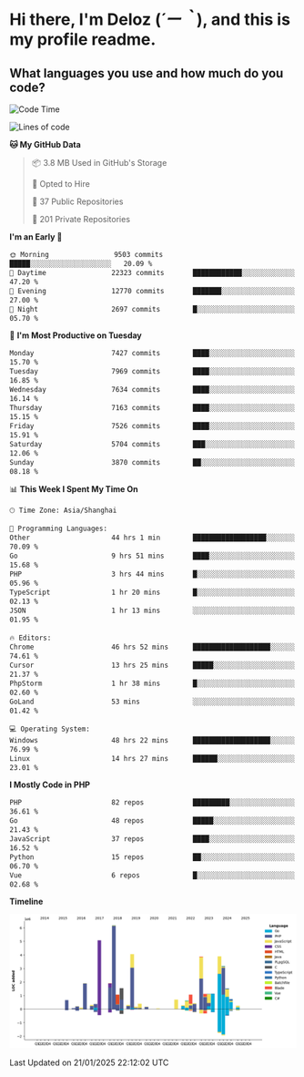 # **Hi there, I'm Deloz (*´ー｀*), and this is my profile readme.**

## **What languages you use and how much do you code?**

<!--START_SECTION:waka-->
![Code Time](http://img.shields.io/badge/Code%20Time-5%2C554%20hrs%2052%20mins-blue)

![Lines of code](https://img.shields.io/badge/From%20Hello%20World%20I%27ve%20Written-44.3%20million%20lines%20of%20code-blue)

**🐱 My GitHub Data** 

> 📦 3.8 MB Used in GitHub's Storage 
 > 
> 💼 Opted to Hire
 > 
> 📜 37 Public Repositories 
 > 
> 🔑 201 Private Repositories 
 > 
**I'm an Early 🐤** 

```text
🌞 Morning                9503 commits        █████░░░░░░░░░░░░░░░░░░░░   20.09 % 
🌆 Daytime                22323 commits       ████████████░░░░░░░░░░░░░   47.20 % 
🌃 Evening                12770 commits       ███████░░░░░░░░░░░░░░░░░░   27.00 % 
🌙 Night                  2697 commits        █░░░░░░░░░░░░░░░░░░░░░░░░   05.70 % 
```
📅 **I'm Most Productive on Tuesday** 

```text
Monday                   7427 commits        ████░░░░░░░░░░░░░░░░░░░░░   15.70 % 
Tuesday                  7969 commits        ████░░░░░░░░░░░░░░░░░░░░░   16.85 % 
Wednesday                7634 commits        ████░░░░░░░░░░░░░░░░░░░░░   16.14 % 
Thursday                 7163 commits        ████░░░░░░░░░░░░░░░░░░░░░   15.15 % 
Friday                   7526 commits        ████░░░░░░░░░░░░░░░░░░░░░   15.91 % 
Saturday                 5704 commits        ███░░░░░░░░░░░░░░░░░░░░░░   12.06 % 
Sunday                   3870 commits        ██░░░░░░░░░░░░░░░░░░░░░░░   08.18 % 
```


📊 **This Week I Spent My Time On** 

```text
🕑︎ Time Zone: Asia/Shanghai

💬 Programming Languages: 
Other                    44 hrs 1 min        ██████████████████░░░░░░░   70.09 % 
Go                       9 hrs 51 mins       ████░░░░░░░░░░░░░░░░░░░░░   15.68 % 
PHP                      3 hrs 44 mins       █░░░░░░░░░░░░░░░░░░░░░░░░   05.96 % 
TypeScript               1 hr 20 mins        █░░░░░░░░░░░░░░░░░░░░░░░░   02.13 % 
JSON                     1 hr 13 mins        ░░░░░░░░░░░░░░░░░░░░░░░░░   01.95 % 

🔥 Editors: 
Chrome                   46 hrs 52 mins      ███████████████████░░░░░░   74.61 % 
Cursor                   13 hrs 25 mins      █████░░░░░░░░░░░░░░░░░░░░   21.37 % 
PhpStorm                 1 hr 38 mins        █░░░░░░░░░░░░░░░░░░░░░░░░   02.60 % 
GoLand                   53 mins             ░░░░░░░░░░░░░░░░░░░░░░░░░   01.42 % 

💻 Operating System: 
Windows                  48 hrs 22 mins      ███████████████████░░░░░░   76.99 % 
Linux                    14 hrs 27 mins      ██████░░░░░░░░░░░░░░░░░░░   23.01 % 
```

**I Mostly Code in PHP** 

```text
PHP                      82 repos            █████████░░░░░░░░░░░░░░░░   36.61 % 
Go                       48 repos            █████░░░░░░░░░░░░░░░░░░░░   21.43 % 
JavaScript               37 repos            ████░░░░░░░░░░░░░░░░░░░░░   16.52 % 
Python                   15 repos            ██░░░░░░░░░░░░░░░░░░░░░░░   06.70 % 
Vue                      6 repos             █░░░░░░░░░░░░░░░░░░░░░░░░   02.68 % 
```



**Timeline**

![Lines of Code chart](https://raw.githubusercontent.com/deloz/deloz/main/assets/bar_graph.png)


 Last Updated on 21/01/2025 22:12:02 UTC
<!--END_SECTION:waka-->
